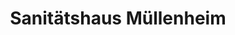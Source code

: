 ---
title: "Sanitätshaus Müllenheim"
url: /braunschweig/sanitaetshaus-muellenheim/
shop: Sanitätshaus
---